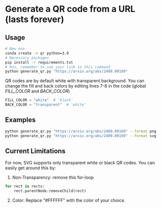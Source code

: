 # Generate a QR code from a URL (lasts forever)

## Usage

```bash
# New env
conda create -n qr python=3.9
# Necessary packages
pip install -r requirements.txt
# Run, remember to use your link in this command
python generate_qr.py "https://arxiv.org/abs/2409.09169"
```

QR codes are by default white with transparent background. You can change the fill and back colors by editing lines 7-8 in the code (global *FILL_COLOR* and *BACK_COLOR*)
```python
FILL_COLOR = "white"  # 'black'
BACK_COLOR = "transparent"  # 'white'
```

## Examples
```bash
python generate_qr.py "https://arxiv.org/abs/2409.09169" --format png
python generate_qr.py "https://arxiv.org/abs/2409.09169" --format svg
```

## Current Limitations
For now, SVG supports only transparent white or black QR codes. You can easily get around this by:

1. Non-Transparency: remove this for-loop
```python
for rect in rects:
    rect.parentNode.removeChild(rect)
```

2. Color: Replace "#FFFFFF" with the color of your choice.